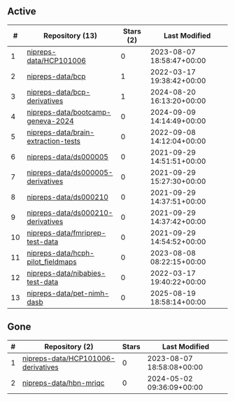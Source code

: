 ## Active
| # | Repository (13) | Stars (2) | Last Modified |
| --- | --- | --- | --- |
| 1 | [nipreps-data/HCP101006](https://gin.g-node.org/nipreps-data/HCP101006) | 0 | 2023-08-07 18:58:47+00:00 |
| 2 | [nipreps-data/bcp](https://gin.g-node.org/nipreps-data/bcp) | 1 | 2022-03-17 19:38:42+00:00 |
| 3 | [nipreps-data/bcp-derivatives](https://gin.g-node.org/nipreps-data/bcp-derivatives) | 1 | 2024-08-20 16:13:20+00:00 |
| 4 | [nipreps-data/bootcamp-geneva-2024](https://gin.g-node.org/nipreps-data/bootcamp-geneva-2024) | 0 | 2024-09-09 14:14:49+00:00 |
| 5 | [nipreps-data/brain-extraction-tests](https://gin.g-node.org/nipreps-data/brain-extraction-tests) | 0 | 2022-09-08 14:12:04+00:00 |
| 6 | [nipreps-data/ds000005](https://gin.g-node.org/nipreps-data/ds000005) | 0 | 2021-09-29 14:51:51+00:00 |
| 7 | [nipreps-data/ds000005-derivatives](https://gin.g-node.org/nipreps-data/ds000005-derivatives) | 0 | 2021-09-29 15:27:30+00:00 |
| 8 | [nipreps-data/ds000210](https://gin.g-node.org/nipreps-data/ds000210) | 0 | 2021-09-29 14:37:51+00:00 |
| 9 | [nipreps-data/ds000210-derivatives](https://gin.g-node.org/nipreps-data/ds000210-derivatives) | 0 | 2021-09-29 14:37:42+00:00 |
| 10 | [nipreps-data/fmriprep-test-data](https://gin.g-node.org/nipreps-data/fmriprep-test-data) | 0 | 2021-09-29 14:54:52+00:00 |
| 11 | [nipreps-data/hcph-pilot_fieldmaps](https://gin.g-node.org/nipreps-data/hcph-pilot_fieldmaps) | 0 | 2023-08-08 08:22:15+00:00 |
| 12 | [nipreps-data/nibabies-test-data](https://gin.g-node.org/nipreps-data/nibabies-test-data) | 0 | 2022-03-17 19:40:22+00:00 |
| 13 | [nipreps-data/pet-nimh-dasb](https://gin.g-node.org/nipreps-data/pet-nimh-dasb) | 0 | 2025-08-19 18:58:14+00:00 |

## Gone
| # | Repository (2) | Stars | Last Modified |
| --- | --- | --- | --- |
| 1 | [nipreps-data/HCP101006-derivatives](https://gin.g-node.org/nipreps-data/HCP101006-derivatives) | 0 | 2023-08-07 18:58:08+00:00 |
| 2 | [nipreps-data/hbn-mriqc](https://gin.g-node.org/nipreps-data/hbn-mriqc) | 0 | 2024-05-02 09:36:09+00:00 |
